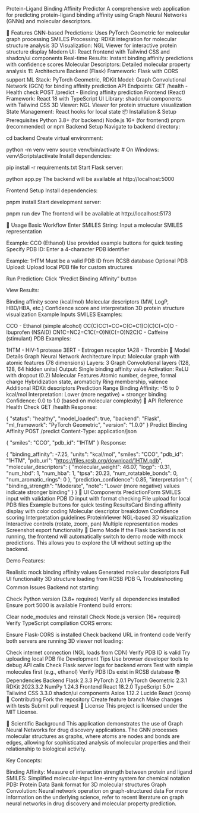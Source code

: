 Protein-Ligand Binding Affinity Predictor
A comprehensive web application for predicting protein-ligand binding affinity using Graph Neural Networks (GNNs) and molecular descriptors.

🚀 Features
GNN-based Predictions: Uses PyTorch Geometric for molecular graph processing
SMILES Processing: RDKit integration for molecular structure analysis
3D Visualization: NGL Viewer for interactive protein structure display
Modern UI: React frontend with Tailwind CSS and shadcn/ui components
Real-time Results: Instant binding affinity predictions with confidence scores
Molecular Descriptors: Detailed molecular property analysis
🏗️ Architecture
Backend (Flask)
Framework: Flask with CORS support
ML Stack: PyTorch Geometric, RDKit
Model: Graph Convolutional Network (GCN) for binding affinity prediction
API Endpoints:
GET /health - Health check
POST /predict - Binding affinity prediction
Frontend (React)
Framework: React 18 with TypeScript
UI Library: shadcn/ui components with Tailwind CSS
3D Viewer: NGL Viewer for protein structure visualization
State Management: React hooks for local state
📦 Installation & Setup
Prerequisites
Python 3.8+ (for backend)
Node.js 16+ (for frontend)
pnpm (recommended) or npm
Backend Setup
Navigate to backend directory:

cd backend
Create virtual environment:

python -m venv venv
source venv/bin/activate  # On Windows: venv\Scripts\activate
Install dependencies:

pip install -r requirements.txt
Start Flask server:

python app.py
The backend will be available at http://localhost:5000

Frontend Setup
Install dependencies:

pnpm install
Start development server:

pnpm run dev
The frontend will be available at http://localhost:5173

🔬 Usage
Basic Workflow
Enter SMILES String: Input a molecular SMILES representation

Example: CCO (Ethanol)
Use provided example buttons for quick testing
Specify PDB ID: Enter a 4-character PDB identifier

Example: 1HTM
Must be a valid PDB ID from RCSB database
Optional PDB Upload: Upload local PDB file for custom structures

Run Prediction: Click “Predict Binding Affinity” button

View Results:

Binding affinity score (kcal/mol)
Molecular descriptors (MW, LogP, HBD/HBA, etc.)
Confidence score and interpretation
3D protein structure visualization
Example Inputs
SMILES Examples:

CCO - Ethanol (simple alcohol)
CC(C)CC1=CC=C(C=C1)C(C)C(=O)O - Ibuprofen (NSAID)
CN1C=NC2=C1C(=O)N(C(=O)N2C)C - Caffeine (stimulant)
PDB Examples:

1HTM - HIV-1 protease
3ERT - Estrogen receptor
1A28 - Thrombin
🧬 Model Details
Graph Neural Network Architecture
Input: Molecular graph with atomic features (78 dimensions)
Layers: 3 Graph Convolutional layers (128, 128, 64 hidden units)
Output: Single binding affinity value
Activation: ReLU with dropout (0.2)
Molecular Features
Atomic number, degree, formal charge
Hybridization state, aromaticity
Ring membership, valence
Additional RDKit descriptors
Prediction Range
Binding Affinity: -15 to 0 kcal/mol
Interpretation: Lower (more negative) = stronger binding
Confidence: 0.0 to 1.0 (based on molecular complexity)
🔧 API Reference
Health Check
GET /health
Response:

{
  "status": "healthy",
  "model_loaded": true,
  "backend": "Flask",
  "ml_framework": "PyTorch Geometric",
  "version": "1.0.0"
}
Predict Binding Affinity
POST /predict
Content-Type: application/json

{
  "smiles": "CCO",
  "pdb_id": "1HTM"
}
Response:

{
  "binding_affinity": -7.25,
  "units": "kcal/mol",
  "smiles": "CCO",
  "pdb_id": "1HTM",
  "pdb_url": "https://files.rcsb.org/download/1HTM.pdb",
  "molecular_descriptors": {
    "molecular_weight": 46.07,
    "logp": -0.31,
    "num_hbd": 1,
    "num_hba": 1,
    "tpsa": 20.23,
    "num_rotatable_bonds": 0,
    "num_aromatic_rings": 0
  },
  "prediction_confidence": 0.85,
  "interpretation": {
    "binding_strength": "Moderate",
    "note": "Lower (more negative) values indicate stronger binding"
  }
}
🎨 UI Components
PredictionForm
SMILES input with validation
PDB ID input with format checking
File upload for local PDB files
Example buttons for quick testing
ResultsCard
Binding affinity display with color coding
Molecular descriptor breakdown
Confidence scoring
Interpretation guidelines
ProteinViewer
NGL-based 3D visualization
Interactive controls (rotate, zoom, pan)
Multiple representation modes
Screenshot export functionality
🚨 Demo Mode
If the Flask backend is not running, the frontend will automatically switch to demo mode with mock predictions. This allows you to explore the UI without setting up the backend.

Demo Features:

Realistic mock binding affinity values
Generated molecular descriptors
Full UI functionality
3D structure loading from RCSB PDB
🔍 Troubleshooting
Common Issues
Backend not starting:

Check Python version (3.8+ required)
Verify all dependencies installed
Ensure port 5000 is available
Frontend build errors:

Clear node_modules and reinstall
Check Node.js version (16+ required)
Verify TypeScript compilation
CORS errors:

Ensure Flask-CORS is installed
Check backend URL in frontend code
Verify both servers are running
3D viewer not loading:

Check internet connection (NGL loads from CDN)
Verify PDB ID is valid
Try uploading local PDB file
Development Tips
Use browser developer tools to debug API calls
Check Flask server logs for backend errors
Test with simple molecules first (e.g., ethanol)
Verify PDB IDs exist in RCSB database
📚 Dependencies
Backend
Flask 2.3.3
PyTorch 2.0.1
PyTorch Geometric 2.3.1
RDKit 2023.3.2
NumPy 1.24.3
Frontend
React 18.2.0
TypeScript 5.0+
Tailwind CSS 3.3.0
shadcn/ui components
Axios 1.12.2
Lucide React (icons)
🤝 Contributing
Fork the repository
Create feature branch
Make changes with tests
Submit pull request
📄 License
This project is licensed under the MIT License.

🔬 Scientific Background
This application demonstrates the use of Graph Neural Networks for drug discovery applications. The GNN processes molecular structures as graphs, where atoms are nodes and bonds are edges, allowing for sophisticated analysis of molecular properties and their relationship to biological activity.

Key Concepts:

Binding Affinity: Measure of interaction strength between protein and ligand
SMILES: Simplified molecular-input line-entry system for chemical notation
PDB: Protein Data Bank format for 3D molecular structures
Graph Convolution: Neural network operation on graph-structured data
For more information on the underlying science, refer to recent literature on graph neural networks in drug discovery and molecular property prediction.